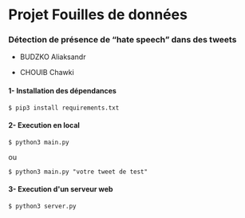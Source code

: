 # Projet Fouilles de données

### Détection de présence de “hate speech” dans des tweets


- BUDZKO Aliaksandr

- CHOUIB Chawki



#### 1- Installation des dépendances

```shell
$ pip3 install requirements.txt 
```

#### 2- Execution en local

```shell
$ python3 main.py
```

ou

```shell
$ python3 main.py "votre tweet de test"
```

#### 3- Execution d'un serveur web

```shell
$ python3 server.py
```